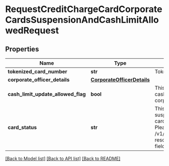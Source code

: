 # RequestCreditChargeCardCorporateCardsSuspensionAndCashLimitAllowedRequest

## Properties
Name | Type | Description | Notes
------------ | ------------- | ------------- | -------------
**tokenized_card_number** | **str** | Tokenized card number | 
**corporate_officer_details** | [**CorporateOfficerDetails**](CorporateOfficerDetails.md) |  | [optional] 
**cash_limit_update_allowed_flag** | **bool** | This field is used to indicate whether cash withdrawal is allowed for the corporate card | [optional] 
**card_status** | **str** | This field is used to indicate whether to  suspend or unsuspend the corporate card.This is a reference data field. Please use /v1/utilities/referenceData/{cardStatus} resource to get possible values of this field with descriptions | [optional] 

[[Back to Model list]](../README.md#documentation-for-models) [[Back to API list]](../README.md#documentation-for-api-endpoints) [[Back to README]](../README.md)

